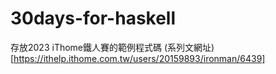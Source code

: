 # 30days-for-haskell
存放2023 iThome鐵人賽的範例程式碼
(系列文網址)[https://ithelp.ithome.com.tw/users/20159893/ironman/6439]
